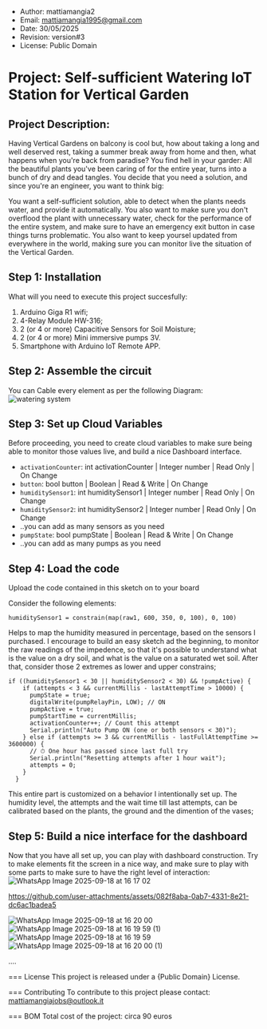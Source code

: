+ Author: mattiamangia2
+ Email: mattiamangia1995@gmail.com
+ Date: 30/05/2025
+ Revision: version#3
+ License: Public Domain

# Project: Self-sufficient Watering IoT Station for Vertical Garden

## Project Description:
Having Vertical Gardens on balcony is cool but, how about taking a long and well deserved rest, taking a summer break away from home and then, what happens when you're back from paradise? You find hell in your garder: All the beautiful plants you've been caring of for the entire year, turns into a bunch of dry and dead tangles.
You decide that you need a solution, and since you're an engineer, you want to think big:

You want a self-sufficient solution, able to detect when the plants needs water, and provide it automatically. You also want to make sure you don't overflood the plant with unnecessary water, check for the performance of the entire system, and make sure to have an emergency exit button in case things turns problematic. You also want to keep yoursel updated from everywhere in the world, making sure you can monitor live the situation of the Vertical Garden.

## Step 1: Installation

What will you need to execute this project succesfully:
1. Arduino Giga R1 wifi;
2. 4-Relay Module HW-316;
3. 2 (or 4 or more) Capacitive Sensors for Soil Moisture;
4. 2 (or 4 or more) Mini immersive pumps 3V.
5. Smartphone with Arduino IoT Remote APP.


## Step 2: Assemble the circuit

You can Cable every element as per the following Diagram:
![watering system](https://github.com/user-attachments/assets/d1fd3677-31e4-49bd-b19c-79e7c3bd7ca9)


## Step 3: Set up Cloud Variables
Before proceeding, you need to create cloud variables to make sure being able to monitor those values live, and build a nice Dashboard interface.
- `activationCounter`: int activationCounter | Integer number | Read Only | On Change
- `button`: bool button | Boolean | Read & Write | On Change
- `humiditySensor1`: int humiditySensor1 | Integer number | Read Only | On Change
- `humiditySensor2`: int humiditySensor2 | Integer number | Read Only | On Change
- ..you can add as many sensors as you need
- `pumpState`: bool pumpState | Boolean | Read & Write | On Change
- ..you can add as many pumps as you need


## Step 4: Load the code

Upload the code contained in this sketch on to your board

Consider the following elements:
```
humiditySensor1 = constrain(map(raw1, 600, 350, 0, 100), 0, 100) 
```
Helps to map the humidity measured in percentage, based on the sensors I purchased. I encourage to build an easy sketch ad the beginning, to monitor the raw readings of the impedence, so that it's possible to understand what is the value on a dry soil, and what is the value on a saturated wet soil. After that, consider those 2 extremes as lower and upper constrains;

```
if ((humiditySensor1 < 30 || humiditySensor2 < 30) && !pumpActive) {
    if (attempts < 3 && currentMillis - lastAttemptTime > 10000) {
      pumpState = true;
      digitalWrite(pumpRelayPin, LOW); // ON
      pumpActive = true;
      pumpStartTime = currentMillis;
      activationCounter++; // Count this attempt
      Serial.println("Auto Pump ON (one or both sensors < 30)");
    } else if (attempts >= 3 && currentMillis - lastFullAttemptTime >= 3600000) {
      // ⏱ One hour has passed since last full try
      Serial.println("Resetting attempts after 1 hour wait");
      attempts = 0;
    }
  }
```
This entire part is customized on a behavior I intentionally set up. The humidity level, the attempts and the wait time till last attempts, can be calibrated based on the plants, the ground and the dimention of the vases;


## Step 5: Build a nice interface for the dashboard

Now that you have all set up, you can play with dashboard construction. Try to make elements fit the screen in a nice way, and make sure to play with some parts to make sure to have the right level of interaction:
![WhatsApp Image 2025-09-18 at 16 17 02](https://github.com/user-attachments/assets/4996012b-a369-4555-9eab-77dde445926d)


https://github.com/user-attachments/assets/082f8aba-0ab7-4331-8e21-dc6ac1badea5


![WhatsApp Image 2025-09-18 at 16 20 00](https://github.com/user-attachments/assets/f07de12b-5065-44f2-a69b-0734f2650941)
![WhatsApp Image 2025-09-18 at 16 19 59 (1)](https://github.com/user-attachments/assets/4a0e3468-6598-47ad-91cb-882ef29c64d6)
![WhatsApp Image 2025-09-18 at 16 19 59](https://github.com/user-attachments/assets/87339c35-96e7-4e0c-951a-e155908485b7)
![WhatsApp Image 2025-09-18 at 16 20 00 (1)](https://github.com/user-attachments/assets/c2ac098d-1278-465c-ba5c-ae4739612d34)




....

=== License
This project is released under a {Public Domain} License.

=== Contributing
To contribute to this project please contact: 
mattiamangiajobs@outlook.it

=== BOM
Total cost of the project: circa 90 euros
